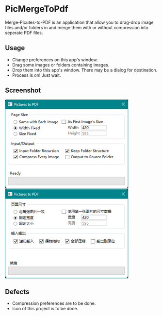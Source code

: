 # PicMergeToPdf

Merge-Picutes-to-PDF is an application that allow you to drag-drop image files and/or folders in and merge them with or without compression into seperate PDF files.

## Usage

 - Change preferences on this app's window.
 - Drag some images or folders containing images.
 - Drop them into this app's window. There may be a dialog for destination.
 - Process is on! Just wait.

## Screenshot

<img src="doc/mainui.png">
<img src="doc/mainuichs.png">

## Defects

 - Compression preferences are to be done.
 - Icon of this project is to be done.
 
